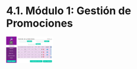 # 4.1. Módulo 1: Gestión de Promociones

<img src="https://github.com/fiis-bd242/bd242-grupo1/blob/main/4/4.1/Gest_Promo.jpeg?raw=true" alt="Descripción de la imagen" style="width: 25%; height: auto;" />
